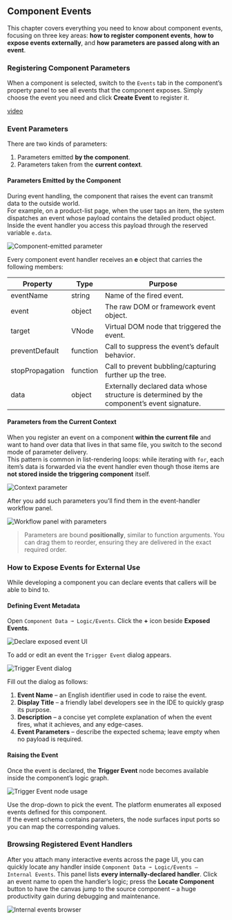 ## Component Events

This chapter covers everything you need to know about component events, focusing on three key areas: **how to register component events**, **how to expose events externally**, and **how parameters are passed along with an event**.

### Registering Component Parameters

When a component is selected, switch to the `Events` tab in the component’s property panel to see all events that the component exposes. Simply choose the event you need and click **Create Event** to register it.

[video](/workbench/component-event.mp4)

### Event Parameters

There are two kinds of parameters:

1. Parameters emitted **by the component**.
2. Parameters taken from the **current context**.

#### Parameters Emitted by the Component

During event handling, the component that raises the event can transmit data to the outside world.  
For example, on a product-list page, when the user taps an item, the system dispatches an event whose payload contains the detailed product object.  
Inside the event handler you access this payload through the reserved variable `e.data`.

![Component-emitted parameter](/workbench/component-event1.png)

Every component event handler receives an **e** object that carries the following members:

| Property          | Type     | Purpose |
|-------------------|----------|---------|
| eventName         | string   | Name of the fired event. |
| event             | object   | The raw DOM or framework event object. |
| target            | VNode    | Virtual DOM node that triggered the event. |
| preventDefault    | function | Call to suppress the event’s default behavior. |
| stopPropagation   | function | Call to prevent bubbling/capturing further up the tree. |
| data              | object   | Externally declared data whose structure is determined by the component’s event signature. |

#### Parameters from the Current Context

When you register an event on a component **within the current file** and want to hand over data that lives in that same file, you switch to the second mode of parameter delivery.  
This pattern is common in list-rendering loops: while iterating with `for`, each item’s data is forwarded via the event handler even though those items are **not stored inside the triggering component** itself.

![Context parameter](/workbench/component-event2.png)

After you add such parameters you’ll find them in the event-handler workflow panel.

![Workflow panel with parameters](/workbench/component-event3.png)

> Parameters are bound **positionally**, similar to function arguments. You can drag them to reorder, ensuring they are delivered in the exact required order.

### How to Expose Events for External Use

While developing a component you can declare events that callers will be able to bind to.

#### Defining Event Metadata

Open `Component Data ➞ Logic/Events`. Click the **+** icon beside **Exposed Events**.

![Declare exposed event UI](/workbench/component-event4.png)

To add or edit an event the `Trigger Event` dialog appears.

![Trigger Event dialog](/workbench/component-event5.png)

Fill out the dialog as follows:

1. **Event Name** – an English identifier used in code to raise the event.
2. **Display Title** – a friendly label developers see in the IDE to quickly grasp its purpose.
3. **Description** – a concise yet complete explanation of when the event fires, what it achieves, and any edge-cases.
4. **Event Parameters** – describe the expected schema; leave empty when no payload is required.

#### Raising the Event

Once the event is declared, the **Trigger Event** node becomes available inside the component’s logic graph.

![Trigger Event node usage](/workbench/component-event6.png)

Use the drop-down to pick the event. The platform enumerates all exposed events defined for this component.  
If the event schema contains parameters, the node surfaces input ports so you can map the corresponding values.

### Browsing Registered Event Handlers

After you attach many interactive events across the page UI, you can quickly locate any handler inside `Component Data ➞ Logic/Events – Internal Events`. This panel lists **every internally-declared handler**. Click an event name to open the handler’s logic; press the **Locate Component** button to have the canvas jump to the source component – a huge productivity gain during debugging and maintenance.

![Internal events browser](/workbench/component-event7.png)